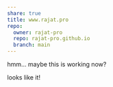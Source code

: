```yaml
---
share: true
title: www.rajat.pro
repo:
  owner: rajat-pro
  repo: rajat-pro.github.io
  branch: main
---
```


hmm... maybe this is working now?

looks like it!